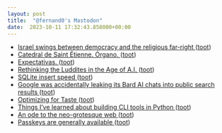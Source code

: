 ```yaml
---
layout: post
title:  "@fernand0's Mastodon"
date:  2023-10-11 17:32:43.858000+00:00
---
```

*  [Israel swings between democracy and the religious far-right ](https://globalvoices.org/2023/10/02/israel-swings-between-democracy-and-the-religious-far-right) ([toot](https://mastodon.social/@fernand0/111217578072952502))
*  [Catedral de Saint Étienne. Órgano. ](https://www.flickr.com/photos/fernand0/53236466561) ([toot](https://mastodon.social/@fernand0/111217567185069344))
*  [Expectativas. ](https://avecesunafoto.wordpress.com/2023/10/11/expectativas) ([toot](https://mastodon.social/@fernand0/111217503463063464))
*  [Rethinking the Luddites in the Age of A.I. ](https://www.newyorker.com/books/page-turner/rethinking-the-luddites-in-the-age-of-a) ([toot](https://mastodon.social/@fernand0/111217351688555874))
*  [SQLite insert speed ](https://voidstar.tech/sqlite_insert_speed) ([toot](https://mastodon.social/@fernand0/111217089727353121))
*  [Google was accidentally leaking its Bard AI chats into public search results ](https://www.fastcompany.com/90958811/google-was-accidentally-leaking-its-bard-ai-chats-into-public-search-result) ([toot](https://mastodon.social/@fernand0/111216870856913605))
*  [Optimizing for Taste ](https://cra.mr/optimizing-for-taste) ([toot](https://mastodon.social/@fernand0/111216546665223170))
*  [Things I’ve learned about building CLI tools in Python ](https://simonwillison.net/2023/Sep/30/cli-tools-python) ([toot](https://mastodon.social/@fernand0/111216441270947893))
*  [An ode to the neo-grotesque web ](https://rednafi.com/zephyr/an_ode_to_the_neo_grotesque_web) ([toot](https://mastodon.social/@fernand0/111216109630476466))
*  [Passkeys are generally available ](https://github.blog/2023-09-21-passkeys-are-generally-available) ([toot](https://mastodon.social/@fernand0/111215994604673242))
